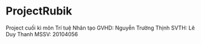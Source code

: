 # ProjectRubik
Project cuối kì môn Trí tuệ Nhân tạo <space><space>
GVHD: Nguyễn Trường Thịnh <space><space>
SVTH: Lê Duy Thanh <space><space>
MSSV: 20104056 <space><space>
